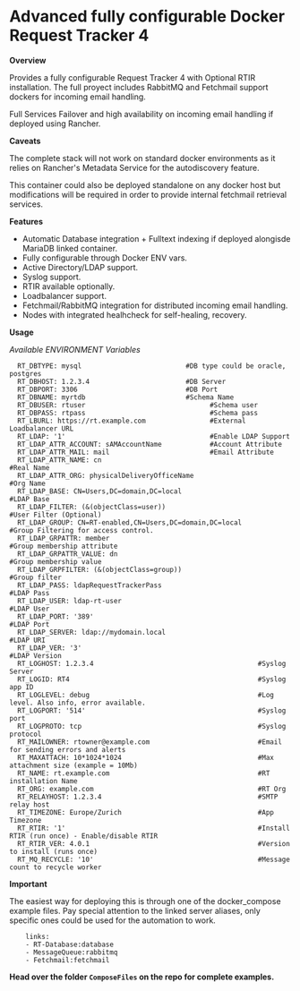 # Advanced fully configurable Docker Request Tracker 4

 **Overview**

Provides a fully configurable Request Tracker 4 with Optional RTIR installation.
The full proyect includes RabbitMQ and Fetchmail support dockers for incoming email handling.

Full Services Failover and high availability on incoming email handling if deployed using Rancher.

**Caveats**

The complete stack will not work on standard docker environments as it relies on
Rancher's Metadata Service for the autodiscovery feature.

This container could also be deployed standalone on any docker host but modifications will be required
in order to provide internal fetchmail retrieval services.

**Features**

- Automatic Database integration + Fulltext indexing if deployed alongisde MariaDB linked container. 
- Fully configurable through Docker ENV vars.
- Active Directory/LDAP support.
- Syslog support.
- RTIR available optionally.
- Loadbalancer support.
- Fetchmail/RabbitMQ integration for distributed incoming email handling.
- Nodes with integrated healhcheck for self-healing, recovery.

**Usage**

*Available ENVIRONMENT Variables*

      RT_DBTYPE: mysql                          #DB type could be oracle, postgres
      RT_DBHOST: 1.2.3.4                        #DB Server
      RT_DBPORT: 3306                           #DB Port
      RT_DBNAME: myrtdb                         #Schema Name
      RT_DBUSER: rtuser                               #Schema user
      RT_DBPASS: rtpass                               #Schema pass
      RT_LBURL: https://rt.example.com                #External Loadbalancer URL
      RT_LDAP: '1'                                    #Enable LDAP Support
      RT_LDAP_ATTR_ACCOUNT: sAMAccountName            #Account Attribute
      RT_LDAP_ATTR_MAIL: mail                         #Email Attribute
      RT_LDAP_ATTR_NAME: cn                                             #Real Name
      RT_LDAP_ATTR_ORG: physicalDeliveryOfficeName                      #Org Name
      RT_LDAP_BASE: CN=Users,DC=domain,DC=local                         #LDAP Base
      RT_LDAP_FILTER: (&(objectClass=user))                             #User Filter (Optional)
      RT_LDAP_GROUP: CN=RT-enabled,CN=Users,DC=domain,DC=local          #Group Filtering for access control.
      RT_LDAP_GRPATTR: member                                           #Group membership attribute
      RT_LDAP_GRPATTR_VALUE: dn                                         #Group membership value
      RT_LDAP_GRPFILTER: (&(objectClass=group))                         #Group filter
      RT_LDAP_PASS: ldapRequestTrackerPass                              #LDAP Pass
      RT_LDAP_USER: ldap-rt-user                                        #LDAP User
      RT_LDAP_PORT: '389'                                               #LDAP Port
      RT_LDAP_SERVER: ldap://mydomain.local                             #LDAP URI
      RT_LDAP_VER: '3'                                                  #LDAP Version
      RT_LOGHOST: 1.2.3.4                                         #Syslog Server
      RT_LOGID: RT4                                               #Syslog app ID
      RT_LOGLEVEL: debug                                          #Log level. Also info, error available.
      RT_LOGPORT: '514'                                           #Syslog port
      RT_LOGPROTO: tcp                                            #Syslog protocol
      RT_MAILOWNER: rtowner@example.com                           #Email for sending errors and alerts
      RT_MAXATTACH: 10*1024*1024                                  #Max attachment size (example = 10Mb)
      RT_NAME: rt.example.com                                     #RT installation Name
      RT_ORG: example.com                                         #RT Org
      RT_RELAYHOST: 1.2.3.4                                       #SMTP relay host
      RT_TIMEZONE: Europe/Zurich                                  #App Timezone
      RT_RTIR: '1'                                                #Install RTIR (run once) - Enable/disable RTIR
      RT_RTIR_VER: 4.0.1                                          #Version to install (runs once)
      RT_MQ_RECYCLE: '10'                                         #Message count to recycle worker


**Important**

The easiest way for deploying this is through one of the docker_compose example files.
Pay special attention to the linked server aliases, only specific ones could be used for the automation to work.

```
    links:
    - RT-Database:database
    - MessageQueue:rabbitmq
    - Fetchmail:fetchmail
```

**Head over the folder `ComposeFiles` on the repo for complete examples.**
